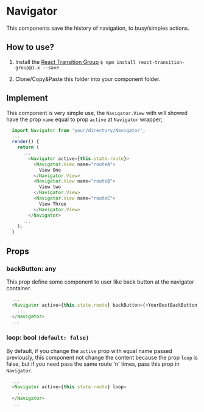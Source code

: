 # Navigator

This components save the history of navigation, to busy/simples actions.

## How to use?

1.  Install the [React Transition Group](https://github.com/reactjs/react-transition-group/tree/v1-stable) `$ npm install react-transition-group@1.x --save`

2.  Clone/Copy&Paste this folder into your component folder.

## Implement

This component is very simple use, the `Navigator.View` with will showed have the prop `name` equal to prop `active` at `Navigator` wrapper;

```javascript
  import Navigator from 'your/directory/Navigator';
  ...
  render() {
    return (
      ...
        <Navigator active={this.state.route}>
          <Navigator.View name="routeA">
            View One
          </Navigator.View>
          <Navigator.View name="routeB">
            View two
          </Navigator.View>
          <Navigator.View name="routeC">
            View Three
          </Navigator.View>
        </Navigator>
      ...
    );
  }
```

## Props

### backButton: any

This prop define some component to user like back button at the navigator container.

```javascript
  ...
  <Navigator active={this.state.route} backButton={<YourBestBackButton />}>
    ...
  </Navigator>
  ...
```

### loop: bool `(default: false)`

By default, if you change the `active` prop with equal name passed previously, this component not change the content because the prop `loop` is false, but if you need pass the same route 'n' times, pass this prop in `Navigator`.

```javascript
  ...
  <Navigator active={this.state.route} loop>
    ...
  </Navigator>
  ...
```
